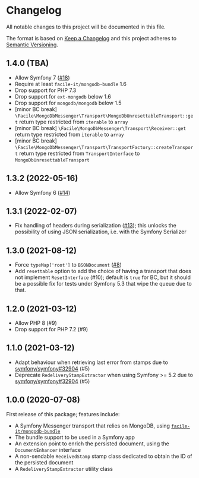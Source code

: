 # Changelog
All notable changes to this project will be documented in this file.

The format is based on [Keep a Changelog](http://keepachangelog.com/en/1.0.0/)
and this project adheres to [Semantic Versioning](http://semver.org/spec/v2.0.0.html).

## 1.4.0 (TBA)
* Allow Symfony 7 ([#18](https://github.com/facile-it/mongodb-messenger-transport/issues/18))
* Require at least `facile-it/mongodb-bundle` 1.6
* Drop support for PHP 7.3
* Drop support for `ext-mongodb` below 1.6
* Drop support for `mongodb/mongodb` below 1.5
* [minor BC break] `\Facile\MongoDbMessenger\Transport\MongoDbUnresettableTransport::get` return type restricted from `iterable` to `array`
* [minor BC break] `\Facile\MongoDbMessenger\Transport\Receiver::get` return type restricted from `iterable` to `array`
* [minor BC break] `\Facile\MongoDbMessenger\Transport\TransportFactory::createTransport` return type restricted from `TransportInterface` to `MongoDbUnresettableTransport`

## 1.3.2 (2022-05-16)
* Allow Symfony 6 ([#14](https://github.com/facile-it/mongodb-messenger-transport/issues/14))

## 1.3.1 (2022-02-07)
* Fix handling of headers during serialization ([#13](https://github.com/facile-it/mongodb-messenger-transport/issues/13)); this unlocks the possibility of using JSON serialization, i.e. with the Symfony Serializer 

## 1.3.0 (2021-08-12)
* Force `typeMap['root']` to `BSONDocument` ([#8](https://github.com/facile-it/mongodb-messenger-transport/issues/8))
* Add `resettable` option to add the choice of having a transport that does not implement `ResetInterface` (#10); default is `true` for BC, but it should be a possible fix for tests under Symfony 5.3 that wipe the queue due to that.

## 1.2.0 (2021-03-12)
* Allow PHP 8 (#9)
* Drop support for PHP 7.2 (#9)

## 1.1.0 (2021-03-12)
* Adapt behaviour when retrieving last error from stamps due to [symfony/symfony#32904](https://github.com/symfony/symfony/pull/32904) (#5)
* Deprecate `RedeliveryStampExtractor` when using Symfony >= 5.2 due to [symfony/symfony#32904](https://github.com/symfony/symfony/pull/32904) (#5) 

## 1.0.0 (2020-07-08)
First release of this package; features include:
 - A Symfony Messenger transport that relies on MongoDB, using [`facile-it/mongodb-bundle`](https://github.com/facile-it/mongodb-bundle/)
 - The bundle support to be used in a Symfony app
 - An extension point to enrich the persisted document, using the `DocumentEnhancer` interface
 - A non-sendable `ReceivedStamp` stamp class dedicated to obtain the ID of the persisted document
 - A `RedeliveryStampExtractor` utility class
